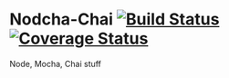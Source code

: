 # Nodcha-Chai [![Build Status](https://travis-ci.org/edstros/Nodcha-Chai.svg?branch=master)](https://travis-ci.org/edstros/Nodcha-Chai) [![Coverage Status](https://coveralls.io/repos/edstros/Nodcha-Chai/badge.svg?branch=master&service=github)](https://coveralls.io/github/edstros/Nodcha-Chai?branch=master)
Node, Mocha, Chai stuff
